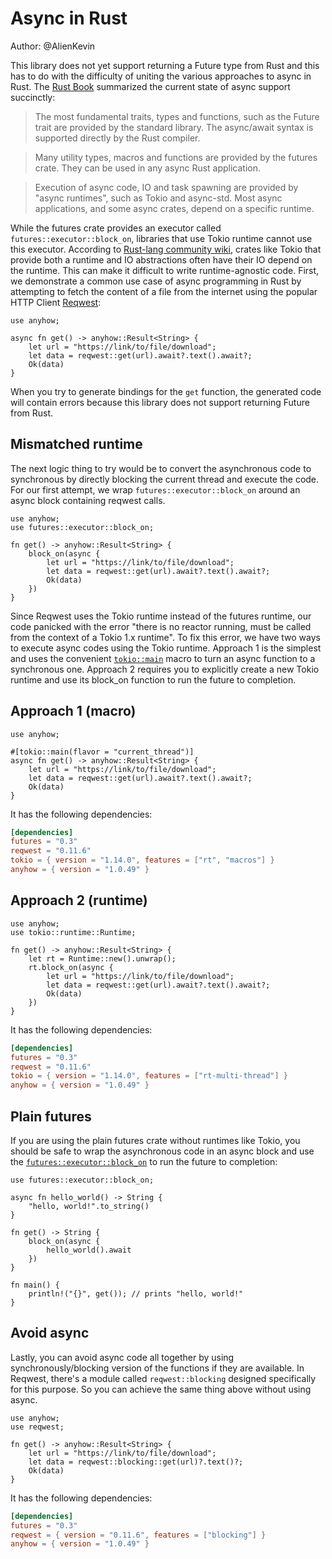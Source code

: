 # Async in Rust

Author: @AlienKevin

This library does not yet support returning a Future type from Rust and this has to do with the difficulty of uniting the various approaches to async in Rust. The [Rust Book](https://rust-lang.github.io/async-book/01_getting_started/03_state_of_async_rust.html#language-and-library-support) summarized the current state of async support succinctly:
> The most fundamental traits, types and functions, such as the Future trait are provided by the standard library. The async/await syntax is supported directly by the Rust compiler.

> Many utility types, macros and functions are provided by the futures crate. They can be used in any async Rust application.

> Execution of async code, IO and task spawning are provided by "async runtimes", such as Tokio and async-std. Most async applications, and some async crates, depend on a specific runtime.

While the futures crate provides an executor called `futures::executor::block_on`, libraries that use Tokio runtime cannot use this executor. According to [Rust-lang community wiki](https://runrust.miraheze.org/wiki/Async_crate_comparison), crates like Tokio that provide both a runtime and IO abstractions often have their IO depend on the runtime. This can make it difficult to write runtime-agnostic code. First, we demonstrate a common use case of async programming in Rust by attempting to fetch the content of a file from the internet using the popular HTTP Client [Reqwest](https://docs.rs/reqwest/0.11.6/reqwest/):

```rust,ignore
use anyhow;

async fn get() -> anyhow::Result<String> {
    let url = "https://link/to/file/download";
    let data = reqwest::get(url).await?.text().await?;
    Ok(data)
}
```

When you try to generate bindings for the `get` function, the generated code will contain errors because this library does not support returning Future from Rust.

## Mismatched runtime
The next logic thing to try would be to convert the asynchronous code to synchronous by directly blocking the current thread and execute the code. For our first attempt, we wrap `futures::executor::block_on` around an async block containing reqwest calls.

```rust,ignore
use anyhow;
use futures::executor::block_on;

fn get() -> anyhow::Result<String> {
    block_on(async {
        let url = "https://link/to/file/download";
        let data = reqwest::get(url).await?.text().await?;
        Ok(data)
    })
}
```

Since Reqwest uses the Tokio runtime instead of the futures runtime, our code panicked with the error "there is no reactor running, must be called from the context of a Tokio 1.x runtime". To fix this error, we have two ways to execute async codes using the Tokio runtime. Approach 1 is the simplest and uses the convenient [`tokio::main`](https://docs.rs/tokio/1.14.0/tokio/attr.main.html) macro to turn an async function to a synchronous one. Approach 2 requires you to explicitly create a new Tokio runtime and use its block_on function to run the future to completion.

## Approach 1 (macro)
```rust,ignore
use anyhow;

#[tokio::main(flavor = "current_thread")]
async fn get() -> anyhow::Result<String> {
    let url = "https://link/to/file/download";
    let data = reqwest::get(url).await?.text().await?;
    Ok(data)
}
```
It has the following dependencies:
```toml
[dependencies]
futures = "0.3"
reqwest = "0.11.6"
tokio = { version = "1.14.0", features = ["rt", "macros"] }
anyhow = { version = "1.0.49" }
```

## Approach 2 (runtime)
```rust,ignore
use anyhow;
use tokio::runtime::Runtime;

fn get() -> anyhow::Result<String> {
    let rt = Runtime::new().unwrap();
    rt.block_on(async {
        let url = "https://link/to/file/download";
        let data = reqwest::get(url).await?.text().await?;
        Ok(data)
    })
}
```
It has the following dependencies:
```toml
[dependencies]
futures = "0.3"
reqwest = "0.11.6"
tokio = { version = "1.14.0", features = ["rt-multi-thread"] }
anyhow = { version = "1.0.49" }
```

## Plain futures
If you are using the plain futures crate without runtimes like Tokio, you should be safe to wrap the asynchronous code in an async block and use the [`futures::executor::block_on`](https://docs.rs/futures/0.3.18/futures/executor/fn.block_on.html) to run the future to completion:

```rust,ignore
use futures::executor::block_on;

async fn hello_world() -> String {
    "hello, world!".to_string()
}

fn get() -> String {
    block_on(async {
        hello_world().await
    })
}

fn main() {
    println!("{}", get()); // prints "hello, world!"
}
```

## Avoid async
Lastly, you can avoid async code all together by using synchronously/blocking version of the functions if they are available. In Reqwest, there's a module called `reqwest::blocking` designed specifically for this purpose. So you can achieve the same thing above without using async.

```rust,ignore
use anyhow;
use reqwest;

fn get() -> anyhow::Result<String> {
    let url = "https://link/to/file/download";
    let data = reqwest::blocking::get(url)?.text()?;
    Ok(data)
}
```
It has the following dependencies:
```toml
[dependencies]
futures = "0.3"
reqwest = { version = "0.11.6", features = ["blocking"] }
anyhow = { version = "1.0.49" }
```

